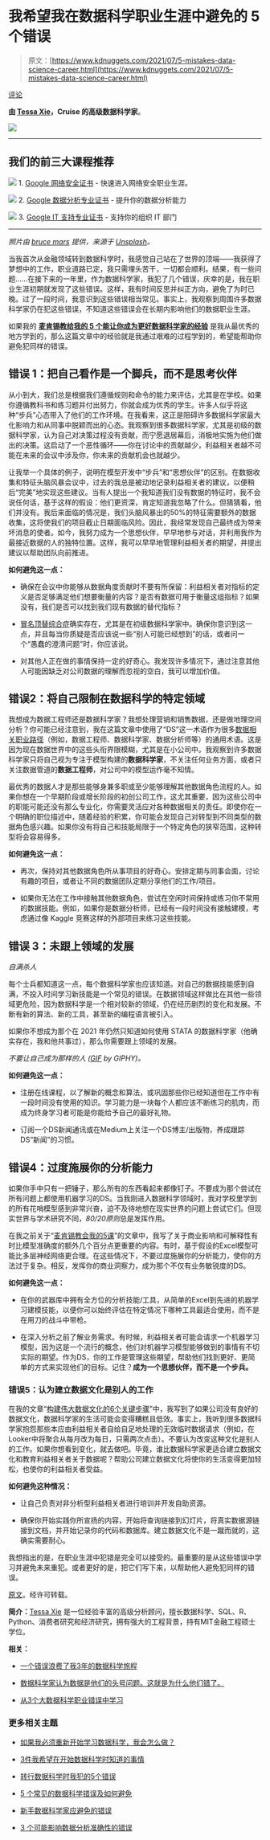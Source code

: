 # 我希望我在数据科学职业生涯中避免的 5 个错误

> 原文：[https://www.kdnuggets.com/2021/07/5-mistakes-data-science-career.html](https://www.kdnuggets.com/2021/07/5-mistakes-data-science-career.html)

[评论](#comments)

**由 [Tessa Xie](https://www.linkedin.com/in/tessayuqingxie/)，Cruise 的高级数据科学家**。

![](../Images/4052634524495385938094c17eb43d60.png)

* * *

## 我们的前三大课程推荐

![](../Images/0244c01ba9267c002ef39d4907e0b8fb.png) 1\. [Google 网络安全证书](https://www.kdnuggets.com/google-cybersecurity) - 快速进入网络安全职业生涯。

![](../Images/e225c49c3c91745821c8c0368bf04711.png) 2\. [Google 数据分析专业证书](https://www.kdnuggets.com/google-data-analytics) - 提升你的数据分析能力

![](../Images/0244c01ba9267c002ef39d4907e0b8fb.png) 3\. [Google IT 支持专业证书](https://www.kdnuggets.com/google-itsupport) - 支持你的组织 IT 部门

* * *

*照片由 [bruce mars](https://unsplash.com/@brucemars?utm_source=medium&utm_medium=referral) 提供，来源于 [Unsplash](https://unsplash.com/?utm_source=medium&utm_medium=referral)。*

当我首次从金融领域转到数据科学时，我感觉自己站在了世界的顶端——我获得了梦想中的工作，职业道路已定，我只需埋头苦干，一切都会顺利。结果，有一些问题……在接下来的一年里，作为数据科学家，我犯了几个错误，庆幸的是，我在职业生涯初期就发现了这些错误。这样，我有时间反思并纠正方向，避免了为时已晚。过了一段时间，我意识到这些错误相当常见。事实上，我观察到周围许多数据科学家仍在犯这些错误，不知道这些错误会在长期内影响他们的数据职业生涯。

如果我的 [**麦肯锡教给我的 5 个能让你成为更好数据科学家的经验**](https://www.kdnuggets.com/2021/07/5-lessons-mckinsey-taught-better-data-scientist.html) 是我从最优秀的地方学到的，那么这篇文章中的经验就是我通过艰难的过程学到的，希望能帮助你避免犯同样的错误。

## 错误 1：把自己看作是一个脚兵，而不是思考伙伴

从小到大，我们总是根据我们遵循规则和命令的能力来评估，尤其是在学校。如果你遵循教科书和练习题并付出努力，你就会成为优秀的学生。许多人似乎将这种“步兵”心态带入了他们的工作环境。在我看来，这正是阻碍许多数据科学家最大化影响力和从同事中脱颖而出的心态。我观察到很多数据科学家，尤其是初级的数据科学家，认为自己对决策过程没有贡献，而宁愿退居幕后，消极地实施为他们做出的决策。这启动了一个恶性循环——你在讨论中的贡献越少，利益相关者越不可能在未来的会议中涉及你，你未来的贡献机会也就越少。

让我举一个具体的例子，说明在模型开发中“步兵”和“思想伙伴”的区别。在数据收集和特征头脑风暴会议中，过去的我总是被动地记录利益相关者的建议，以便稍后“完美”地实现这些建议。当有人提出一个我知道我们没有数据的特征时，我不会说任何话，基于这样的假设：他们更资深，肯定知道我忽略了什么。但猜猜看，他们并没有。我后来面临的情况是，我们头脑风暴出的50%的特征需要额外的数据收集，这将使我们的项目截止日期面临风险。因此，我经常发现自己最终成为带来坏消息的使者。如今，我努力成为一个思想伙伴，早早地参与对话，并利用我作为最接近数据的人的独特位置。这样，我可以早早地管理利益相关者的期望，并提出建议以帮助团队向前推进。

**如何避免这一点：**

+   确保在会议中你能够从数据角度贡献时不要有所保留：利益相关者对指标的定义是否足够满足他们想要衡量的内容？是否有数据可用于衡量这组指标？如果没有，我们是否可以找到我们现有数据的替代指标？

+   [冒名顶替综合症](https://en.wikipedia.org/wiki/Impostor_syndrome)确实存在，尤其是在初级数据科学家中。确保你意识到这一点，并且每当你质疑是否应该说一些“别人可能已经想到”的话，或者问一个“愚蠢的澄清问题”时，你应该说。

+   对其他人正在做的事情保持一定的好奇心。我发现许多情况下，通过注意其他人可能因缺乏对公司数据的理解而忽视的空白，我可以增加价值。

## 错误2：将自己限制在数据科学的特定领域

我想成为数据工程师还是数据科学家？我想处理营销和销售数据，还是做地理空间分析？你可能已经注意到，我在这篇文章中使用了“DS”这一术语作为很多[数据相关职业路径](https://towardsdatascience.com/how-to-pick-the-right-career-in-the-data-world-1cec8a084767)（例如，数据工程师、数据科学家、数据分析师等）的通用术语。这是因为现在数据世界中的这些头衔界限模糊，尤其是在小公司中。我观察到许多数据科学家只将自己视为专注于模型构建的**数据科学家**，不关注任何业务方面，或者只关注数据管道的**数据工程师**，对公司中的模型运作毫不知情。

最优秀的数据人才是那些能够身兼多职或至少能够理解其他数据角色流程的人。如果你想在一个早期阶段或增长阶段的初创公司工作，这尤其重要，因为这些公司中的职能可能还没有那么专业化，你需要灵活应对各种数据相关的责任。即使你在一个明确的职位描述中，随着经验的积累，你可能会发现自己对转型到不同类型的数据角色感兴趣。如果你没有将自己和技能局限于一个特定角色的狭窄范围，这种转型将会容易得多。

**如何避免这一点：**

+   再次，保持对其他数据角色所从事项目的好奇心。安排定期与同事会面，讨论有趣的项目，或者让不同的数据团队定期分享他们的工作/项目。

+   如果你无法在工作中接触其他数据角色，尝试在空闲时间保持或练习你不常用的数据技能。例如，如果你是数据分析师，已经有一段时间没有接触建模，考虑通过像 Kaggle 竞赛这样的外部项目来练习这些技能。

## 错误 3：未跟上领域的发展

*自满杀人*

每个士兵都知道这一点，每个数据科学家也应该知道。对自己的数据技能感到自满，不投入时间学习新技能是一个常见的错误。在数据领域这样做比在其他一些领域更危险，因为数据科学是一个相对较新的领域，仍在经历剧烈的变化和发展。不断有新的算法、新的工具，甚至新的编程语言被引入。

如果你不想成为那个在 2021 年仍然只知道如何使用 STATA 的数据科学家（他确实存在，我和他共事过），那么你需要跟上领域的发展。

*不要让自己成为那样的人 ([GIF](http://gph.is/2lFlHIK) by GIPHY)。*

**如何避免这一点：**

+   注册在线课程，以了解新的概念和算法，或巩固那些你已经知道但在工作中有一段时间没有使用的知识。学习能力是一块每个人都应该不断练习的肌肉，而成为终身学习者可能是你能给予自己的最好礼物。

+   订阅一个DS新闻通讯或在Medium上关注一个DS博主/出版物，养成跟踪DS“新闻”的习惯。

## 错误4：过度施展你的分析能力

如果你手中只有一把锤子，那么所有的东西看起来都像钉子。不要成为那个尝试在所有问题上都使用机器学习的DS。当我刚进入数据科学领域时，我对学校里学到的所有花哨模型感到非常兴奋，迫不及待地想在现实世界的问题上尝试它们。但现实世界与学术研究不同，*80/20原则*总是发挥作用。

在我之前关于“[麦肯锡教会我的5课](https://www.kdnuggets.com/2021/07/5-lessons-mckinsey-taught-better-data-scientist.html)”的文章中，我写了关于商业影响和可解释性有时比模型准确度的额外几个百分点更重要的内容。有时，基于假设的Excel模型可能比多层神经网络更合理。在这些情况下，不要过度施展你的分析能力，使你的方法过于复杂。相反，发挥你的商业洞察力，成为那个不仅有业务敏锐度的DS。

**如何避免这一点：**

+   在你的武器库中拥有全方位的分析技能/工具，从简单的Excel到先进的机器学习建模技能，以便你可以始终评估在特定情况下哪种工具最适合使用，而不是在用刀的战斗中带枪。

+   在深入分析之前了解业务需求。有时候，利益相关者可能会请求一个机器学习模型，因为这是一个流行的概念，他们对机器学习模型能够做到的事情有不切实际的期望。作为DS，你的工作是管理这些期望，帮助他们找到更好、更简单的方式来实现他们的目标。记住？**成为一个思想伙伴，而不是一个步兵。**

### 错误5：认为建立数据文化是别人的工作

在我的文章“[构建伟大数据文化的6个关键步骤](https://towardsdatascience.com/6-essential-steps-to-building-a-great-data-culture-e529d4dcad7e)”中，我写到了如果公司没有良好的数据文化，数据科学家的生活可能会变得糟糕且低效。事实上，我听到很多数据科学家抱怨那些本应由利益相关者自给自足地处理的无效临时数据请求（例如，在Looker中将聚合从每月改为每日，只需两次点击）。不要认为改变这种文化是别人的工作。如果你想看到变化，就去做吧。毕竟，谁比数据科学家更适合建立数据文化和教育利益相关者关于数据呢？帮助公司建立数据文化将使你的生活变得更加轻松，也使你的利益相关者受益。

**如何避免这种情况：**

+   让自己负责对非分析型利益相关者进行培训并开发自助资源。

+   确保你开始实践你所宣扬的内容，开始将查询链接到幻灯片，将真实数据源链接到文档，并开始记录你的代码和数据库。建立数据文化不是一蹴而就的，这确实需要耐心。

我想指出的是，在职业生涯中犯错是完全可以接受的。最重要的是从这些错误中学习并避免未来重犯。或者更好的是，把它们写下来，以帮助他人避免犯同样的错误。

[原文](https://towardsdatascience.com/5-mistakes-i-wish-i-had-avoided-in-my-data-science-career-6c22a44304a1)。经许可转载。

**简介：**[Tessa Xie](https://www.linkedin.com/in/tessayuqingxie/) 是一位经验丰富的高级分析顾问，擅长数据科学、SQL、R、Python、消费者研究和经济研究，拥有强大的工程背景，持有MIT金融工程硕士学位。

**相关：**

+   [一个错误浪费了我3年的数据科学旅程](https://www.kdnuggets.com/2021/06/single-mistake-wasted-3-years-data-science.html)

+   [数据科学家认为数据是他们的头号问题。这就是为什么他们错了。](https://www.kdnuggets.com/2020/09/data-scientist-data-problem-wrong.html)

+   [从3个大数据科学职业错误中学习](https://www.kdnuggets.com/2020/02/learning-from-big-data-science-career-mistakes.html)

### 更多相关主题

+   [如果我必须重新开始学习数据科学，我会怎么做？](https://www.kdnuggets.com/2020/08/start-learning-data-science-again.html)

+   [3件我希望在开始数据科学时知道的事情](https://www.kdnuggets.com/2023/01/3-things-wish-knew-started-data-science.html)

+   [转行数据科学时我犯的5个错误](https://www.kdnuggets.com/2023/07/5-mistakes-made-switching-data-science-career.html)

+   [5 个常见的数据科学错误及如何避免](https://www.kdnuggets.com/5-common-data-science-mistakes-and-how-to-avoid-them)

+   [新手数据科学家应避免的错误](https://www.kdnuggets.com/2022/06/mistakes-newbie-data-scientists-avoid.html)

+   [3 个可能影响数据分析准确性的错误](https://www.kdnuggets.com/2023/03/3-mistakes-could-affecting-accuracy-data-analytics.html)
